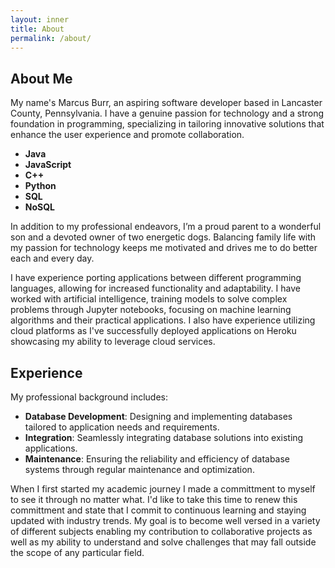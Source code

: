 ```yaml
---
layout: inner
title: About
permalink: /about/
---
```

## About Me

My name's Marcus Burr, an aspiring software developer based in Lancaster County, Pennsylvania. I have a genuine passion for technology and a strong foundation in programming, specializing in tailoring innovative solutions that enhance the user experience and promote collaboration.

- **Java**
- **JavaScript**
- **C++**
- **Python**
- **SQL**
- **NoSQL**

In addition to my professional endeavors, I’m a proud parent to a wonderful son and a devoted owner of two energetic dogs. Balancing family life with my passion for technology keeps me motivated and drives me to do better each and every day.

I have experience porting applications between different programming languages, allowing for increased functionality and adaptability. I have worked with artificial intelligence, training models to solve complex problems through Jupyter notebooks, focusing on machine learning algorithms and their practical applications. I also have experience utilizing cloud platforms as I've successfully deployed applications on Heroku showcasing my ability to leverage cloud services.
## Experience

My professional background includes:

- **Database Development**: Designing and implementing databases tailored to application needs and requirements.
- **Integration**: Seamlessly integrating database solutions into existing applications.
- **Maintenance**: Ensuring the reliability and efficiency of database systems through regular maintenance and optimization.

When I first started my academic journey I made a committment to myself to see it through no matter what. I'd like to take this time to renew this committment and state that I commit to continuous learning and staying updated with industry trends. My goal is to become well versed in a variety of different subjects enabling my contribution to collaborative projects as well as my ability to understand and solve challenges that may fall outside the scope of any particular field. 